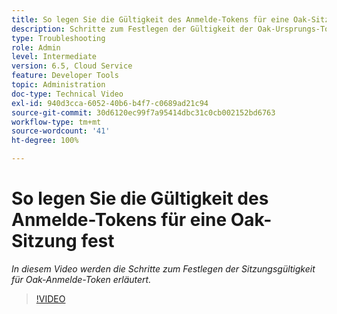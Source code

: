 ```yaml
---
title: So legen Sie die Gültigkeit des Anmelde-Tokens für eine Oak-Sitzung fest
description: Schritte zum Festlegen der Gültigkeit der Oak-Ursprungs-Token-Sitzung
type: Troubleshooting
role: Admin
level: Intermediate
version: 6.5, Cloud Service
feature: Developer Tools
topic: Administration
doc-type: Technical Video
exl-id: 940d3cca-6052-40b6-b4f7-c0689ad21c94
source-git-commit: 30d6120ec99f7a95414dbc31c0cb002152bd6763
workflow-type: tm+mt
source-wordcount: '41'
ht-degree: 100%

---
```


# So legen Sie die Gültigkeit des Anmelde-Tokens für eine Oak-Sitzung fest

*In diesem Video werden die Schritte zum Festlegen der Sitzungsgültigkeit für Oak-Anmelde-Token erläutert.*

>[!VIDEO](https://video.tv.adobe.com/v/335468?quality=12&learn=on)
